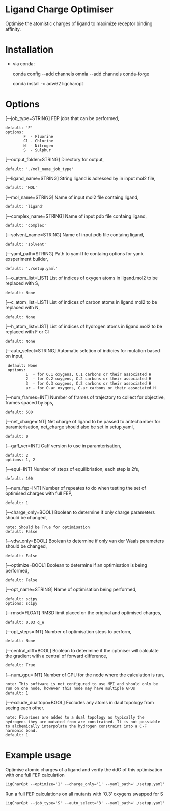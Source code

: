 # Ligand Charge Optimiser
Optimise the atomistic charges of ligand to maximize receptor binding affinity.

# Installation

- via conda:

  conda config --add channels omnia --add channels conda-forge

  conda install -c adw62 ligcharopt
  
# Options

[--job_type=STRING] FEP jobs that can be performed,

    default: 'F'
    options:
            F  - Fluorine
            Cl - Chlorine
            N  - Nitrogen
            S  - Sulphur


[--output_folder=STRING] Directory for output,

    default: './mol_name_job_type'
            
[--ligand_name=STRING] String ligand is adressed by in input mol2 file,

    default: 'MOL'
    
[--mol_name=STRING] Name of input mol2 file containg ligand,

    default: 'ligand'
    
[--complex_name=STRING] Name of input pdb file containg ligand,

    default: 'complex'
                     
[--solvent_name=STRING] Name of input pdb file containg ligand,

    default: 'solvent'
                      
[--yaml_path=STRING] Path to yaml file containg options for yank exsperiment builder,

    default: './setup.yaml'
    
[--o_atom_list=LIST] List of indices of oxygen atoms in ligand.mol2 to be replaced with S,

    default: None
    
[--c_atom_list=LIST] List of indices of carbon atoms in ligand.mol2 to be replaced with N,

    default: None
    
[--h_atom_list=LIST] List of indices of hydrogen atoms in ligand.mol2 to be replaced with F or Cl

    default: None
    
[--auto_select=STRING] Automatic selction of indicies for mutation based on input,

     default: None
     options:
             1  - for O.1 oxygens, C.1 carbons or their associated H
             2  - for O.2 oxygens, C.2 carbons or their associated H
             3  - for O.3 oxygens, C.2 carbons or their associated H
             ar - for O.ar oxygens, C.ar carbons or their associated H
                       
[--num_frames=INT] Number of frames of trajectory to collect for objective, frames spaced by 5ps,

    default: 500

[--net_charge=INT] Net charge of ligand to be passed to antechamber for paramterisation, net_charge should also be set in setup.yaml,

    default: 0                   
            
[--gaff_ver=INT] Gaff version to use in paramterisation,

    default: 2           
    options: 1, 2
    
[--equi=INT] Number of steps of equilibriation, each step is 2fs,

    default: 100

[--num_fep=INT] Number of repeates to do when testing the set of optimised charges with full FEP,

    default: 1             

[--charge_only=BOOL] Boolean to determine if only charge parameters should be changed,

    note: Should be True for optimisation          
    default: False                    

[--vdw_only=BOOL] Boolean to determine if only van der Waals parameters should be changed,

    default: False

[--optimize=BOOL] Boolean to determine if an optimisation is being performed,

    default: False
       
[--opt_name=STRING] Name of optimisation being performed,

    default: scipy              
    options: scipy 
                     
[--rmsd=FLOAT] RMSD limit placed on the original and optimised charges,

    default: 0.03 q_e

[--opt_steps=INT] Number of optimisation steps to perform,

    default: None

[--central_diff=BOOL] Boolean to deterimine if the optmiser will calculate the gradient with a central of forward difference,

    default: True

[--num_gpu=INT] Number of GPU for the node where the calculation is run,

    note: This software is not configured to use MPI and should only be run on one node, however this node may have multiple GPUs
    default: 1
    
[--exclude_dualtopo=BOOL] Excludes any atoms in daul topology from seeing each other.
    
    note: Fluorines are added to a dual topology as typically the hydrogens they are mutated from are constrained. It is not possiable to alchemically interpolate the hydrogen constraint into a C-F harmonic bond.
    default: 1


# Example usage

Optimise atomic charges of a ligand and verify the ddG of this optimisation with one full FEP calculation 

    LigCharOpt --optimize='1' --charge_only='1' --yaml_path='./setup.yaml'

Run a full FEP calculations on all mutants with 'O.3' oxygens swapped for S  

    LigCharOpt --job_type='S' --auto_select='3' --yaml_path='./setup.yaml'
